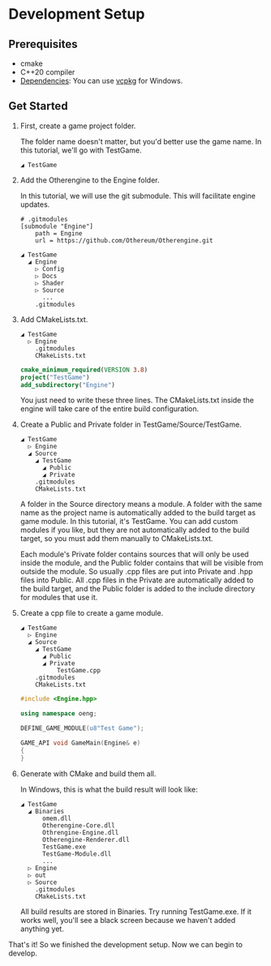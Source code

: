 # Development Setup

## Prerequisites

* cmake
* C++20 compiler
* [Dependencies](https://github.com/Othereum/Otherengine#dependencies): You can use [vcpkg](https://github.com/microsoft/vcpkg) for Windows.

## Get Started

1. First, create a game project folder.

    The folder name doesn't matter, but you'd better use the game name. In this tutorial, we'll go with TestGame.

    ```text
    ◢ TestGame
    ```

1. Add the Otherengine to the Engine folder.

    In this tutorial, we will use the git submodule. This will facilitate engine updates.

    ```properties
    # .gitmodules
    [submodule "Engine"]
        path = Engine
        url = https://github.com/Othereum/Otherengine.git
    ```

    ```text
    ◢ TestGame
      ◢ Engine
        ▷ Config
        ▷ Docs
        ▷ Shader
        ▷ Source
          ...
        .gitmodules
    ```

1. Add CMakeLists.txt.

    ```text
    ◢ TestGame
      ▷ Engine
        .gitmodules
        CMakeLists.txt
    ```

    ```cmake
    cmake_minimum_required(VERSION 3.8)
    project("TestGame")
    add_subdirectory("Engine")
    ```

    You just need to write these three lines. The CMakeLists.txt inside the engine will take care of the entire build configuration.

1. Create a Public and Private folder in TestGame/Source/TestGame.

    ```text
    ◢ TestGame
      ▷ Engine
      ◢ Source
        ◢ TestGame
          ◢ Public
          ◢ Private
        .gitmodules
        CMakeLists.txt
    ```

    A folder in the Source directory means a module. A folder with the same name as the project name is automatically added to the build target as game module. In this tutorial, it's TestGame. You can add custom modules if you like, but they are not automatically added to the build target, so you must add them manually to CMakeLists.txt.

    Each module's Private folder contains sources that will only be used inside the module, and the Public folder contains that will be visible from outside the module. So usually .cpp files are put into Private and .hpp files into Public. All .cpp files in the Private are automatically added to the build target, and the Public folder is added to the include directory for modules that use it.

1. Create a cpp file to create a game module.

    ```text
    ◢ TestGame
      ▷ Engine
      ◢ Source
        ◢ TestGame
          ◢ Public
          ◢ Private
              TestGame.cpp
        .gitmodules
        CMakeLists.txt
    ```

    ```cpp
    #include <Engine.hpp>

    using namespace oeng;

    DEFINE_GAME_MODULE(u8"Test Game");

    GAME_API void GameMain(Engine& e)
    {
    }
    ```

1. Generate with CMake and build them all.

    In Windows, this is what the build result will look like:

    ```text
    ◢ TestGame
      ◢ Binaries
          omem.dll
          Otherengine-Core.dll
          Othrengine-Engine.dll
          Otherengine-Renderer.dll
          TestGame.exe
          TestGame-Module.dll
          ...
      ▷ Engine
      ▷ out
      ▷ Source
        .gitmodules
        CMakeLists.txt
    ```

    All build results are stored in Binaries. Try running TestGame.exe. If it works well, you'll see a black screen because we haven't added anything yet.

That's it! So we finished the development setup. Now we can begin to develop.
